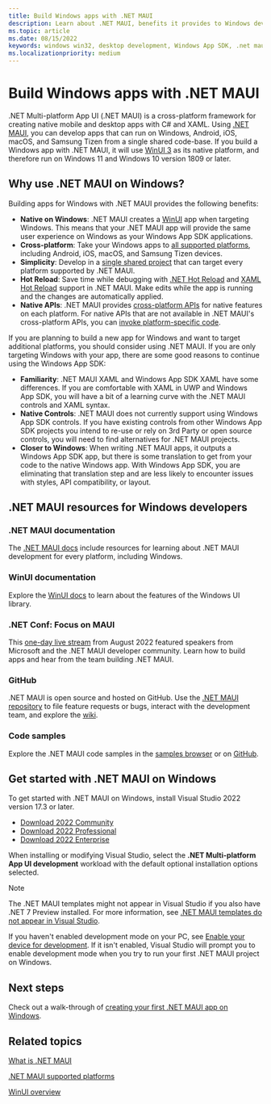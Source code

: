 ```yaml
---
title: Build Windows apps with .NET MAUI
description: Learn about .NET MAUI, benefits it provides to Windows developers, and how take your Windows apps cross-platform.
ms.topic: article
ms.date: 08/15/2022
keywords: windows win32, desktop development, Windows App SDK, .net maui
ms.localizationpriority: medium
---
```


# Build Windows apps with .NET MAUI

.NET Multi-platform App UI (.NET MAUI) is a cross-platform framework for creating native mobile and desktop apps with C# and XAML. Using [.NET MAUI](/dotnet/maui/), you can develop apps that can run on Windows, Android, iOS, macOS, and Samsung Tizen from a single shared code-base. If you build a Windows app with .NET MAUI, it will use [WinUI 3](../winui/winui3/index.md) as its native platform, and therefore run on Windows 11 and Windows 10 version 1809 or later.

## Why use .NET MAUI on Windows?

Building apps for Windows with .NET MAUI provides the following benefits:

- **Native on Windows**: .NET MAUI creates a [WinUI](../winui/winui3/index.md) app when targeting Windows. This means that your .NET MAUI app will provide the same user experience on Windows as your Windows App SDK applications.
- **Cross-platform**: Take your Windows apps to [all supported platforms](/dotnet/maui/supported-platforms), including Android, iOS, macOS, and Samsung Tizen devices.
- **Simplicity**: Develop in a [single shared project](/dotnet/maui/fundamentals/single-project) that can target every platform supported by .NET MAUI.
- **Hot Reload**: Save time while debugging with [.NET Hot Reload](/visualstudio/debugger/hot-reload) and [XAML Hot Reload](/dotnet/maui/xaml/hot-reload) support in .NET MAUI. Make edits while the app is running and the changes are automatically applied.
- **Native APIs**: .NET MAUI provides [cross-platform APIs](/dotnet/maui/platform-integration/) for native features on each platform. For native APIs that are not available in .NET MAUI's cross-platform APIs, you can [invoke platform-specific code](/dotnet/maui/platform-integration/invoke-platform-code).

If you are planning to build a new app for Windows and want to target additional platforms, you should consider using .NET MAUI. If you are only targeting Windows with your app, there are some good reasons to continue using the Windows App SDK:

- **Familiarity**: .NET MAUI XAML and Windows App SDK XAML have some differences. If you are comfortable with XAML in UWP and Windows App SDK, you will have a bit of a learning curve with the .NET MAUI controls and XAML syntax.
- **Native Controls**: .NET MAUI does not currently support using Windows App SDK controls. If you have existing controls from other Windows App SDK projects you intend to re-use or rely on 3rd Party or open source controls, you will need to find alternatives for .NET MAUI projects.
- **Closer to Windows**: When writing .NET MAUI apps, it outputs a Windows App SDK app, but there is some translation to get from your code to the native Windows app. With Windows App SDK, you are eliminating that translation step and are less likely to encounter issues with styles, API compatibility, or layout.

## .NET MAUI resources for Windows developers

### .NET MAUI documentation

The [.NET MAUI docs](/dotnet/maui/) include resources for learning about .NET MAUI development for every platform, including Windows.

### WinUI documentation

Explore the [WinUI docs](../winui/winui3/index.md) to learn about the features of the Windows UI library.

### .NET Conf: Focus on MAUI

This [one-day live stream](https://www.youtube.com/playlist?list=PLdo4fOcmZ0oWePZU3W162NJ9vcXqgpMVc) from August 2022 featured speakers from Microsoft and the .NET MAUI developer community. Learn how to build apps and hear from the team building .NET MAUI.

### GitHub

.NET MAUI is open source and hosted on GitHub. Use the [.NET MAUI repository](https://github.com/dotnet/maui) to file feature requests or bugs, interact with the development team, and explore the [wiki](https://github.com/dotnet/maui/wiki).

### Code samples

Explore the .NET MAUI code samples in the [samples browser](/samples/browse/?expanded=dotnet&products=dotnet-maui) or on [GitHub](https://github.com/dotnet/maui-samples).

## Get started with .NET MAUI on Windows

To get started with .NET MAUI on Windows, install Visual Studio 2022 version 17.3 or later.

- [Download 2022 Community](https://c2rsetup.officeapps.live.com/c2r/downloadVS.aspx?sku=Community&channel=Release&Version=VS2022&source=VSLandingPage&add=Microsoft.VisualStudio.Workload.CoreEditor&add=Microsoft.VisualStudio.Workload.NetCrossPlat;includeRecommended&cid=2302)
- [Download 2022 Professional](https://c2rsetup.officeapps.live.com/c2r/downloadVS.aspx?sku=Professional&channel=Release&Version=VS2022&source=VSLandingPage&add=Microsoft.VisualStudio.Workload.CoreEditor&add=Microsoft.VisualStudio.Workload.NetCrossPlat;includeRecommended&cid=2302)
- [Download 2022 Enterprise](https://c2rsetup.officeapps.live.com/c2r/downloadVS.aspx?sku=Enterprise&channel=Release&Version=VS2022&source=VSLandingPage&add=Microsoft.VisualStudio.Workload.CoreEditor&add=Microsoft.VisualStudio.Workload.NetCrossPlat;includeRecommended&cid=2302)

When installing or modifying Visual Studio, select the **.NET Multi-platform App UI development** workload with the default optional installation options selected.

> [!NOTE]
> The .NET MAUI templates might not appear in Visual Studio if you also have .NET 7 Preview installed. For more information, see [.NET MAUI templates do not appear in Visual Studio](https://github.com/dotnet/maui/wiki/Known-Issues#net-maui-templates-do-not-appear-in-visual-studio).

If you haven't enabled development mode on your PC, see [Enable your device for development](../get-started/enable-your-device-for-development.md). If it isn't enabled, Visual Studio will prompt you to enable development mode when you try to run your first .NET MAUI project on Windows.

## Next steps

Check out a walk-through of [creating your first .NET MAUI app on Windows](./walkthrough-first-app.md).

## Related topics

[What is .NET MAUI](/dotnet/maui/what-is-maui)

[.NET MAUI supported platforms](/dotnet/maui/supported-platforms)

[WinUI overview](../winui/winui3/index.md)
